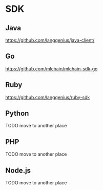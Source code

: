 # SDK

## Java

https://github.com/langgenius/java-client/

## Go

https://github.com/mlchain/mlchain-sdk-go

## Ruby

https://github.com/langgenius/ruby-sdk

## Python

TODO move to another place

## PHP

TODO move to another place

## Node.js

TODO move to another place
